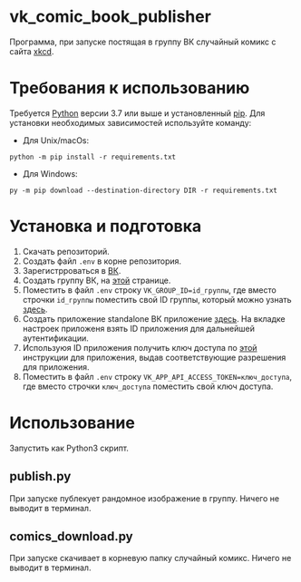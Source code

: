 # vk_comic_book_publisher

Программа, при запуске постящая в группу ВК случайный комикс с сайта [xkcd](https://xkcd.com/).

# Требования к использованию

Требуется [Python](https://www.python.org/downloads/) версии 3.7 или выше и установленный [pip](https://pip.pypa.io/en/stable/getting-started/). Для установки необходимых зависимостей используйте команду:  
- Для Unix/macOs:
```commandline
python -m pip install -r requirements.txt
```
- Для Windows:
```commandline
py -m pip download --destination-directory DIR -r requirements.txt
```

# Установка и подготовка

1. Скачать репозиторий.
2. Создать файл `.env` в корне репозитория.
3. Зарегистрроваться в [ВК](https://vk.com).
4. Создать группу ВК, на [этой](https://vk.com/groups?tab=admin) странице.
5. Поместить в файл `.env` строку `VK_GROUP_ID=id_группы`, где вместо строчки `id_группы` поместить свой ID группы, который можно узнать [здесь](https://regvk.com/id/).
6. Создать приложение standalone ВК приложение [здесь](https://vk.com/dev). На вкладке настроек приложеня взять ID приложения для дальнейшей аутентификации.
7. Используюя ID приложения получить ключ доступа по [этой](https://dev.vk.com/api/access-token/implicit-flow-user) инструкции для приложения, выдав соответствующие разрешения для приложения.
8. Поместить в файл `.env` строку `VK_APP_API_ACCESS_TOKEN=ключ_доступа`, где вместо строчки `ключ_доступа` поместить свой ключ доступа.

# Использование

Запустить как Python3 скрипт.

## publish.py

При запуске публекует рандомное изображение в группу. Ничего не выводит в терминал.

## comics_download.py

При запуске скачивает в корневую папку случайный комикс. Ничего не выводит в терминал.
